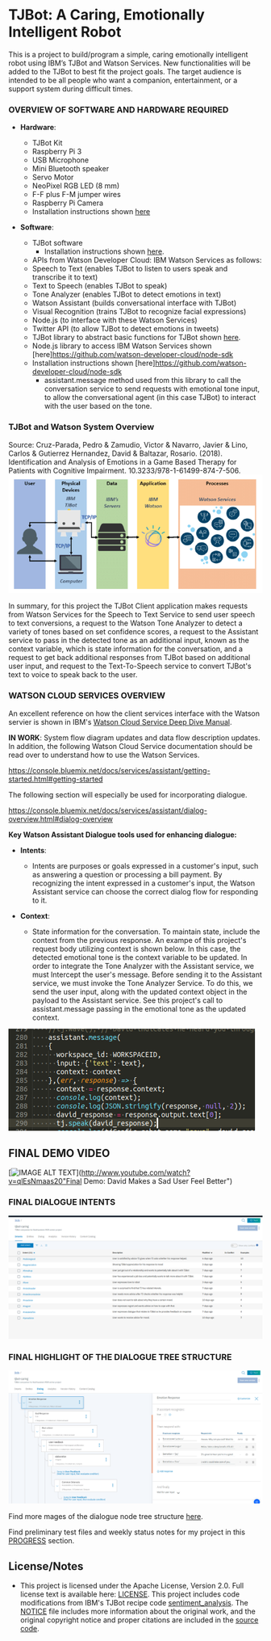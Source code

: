 # TJBot: A Caring, Emotionally Intelligent Robot

This is a project to build/program a simple, caring emotionally intelligent robot using IBM’s TJBot and Watson Services. New functionalities will be added to the TJBot to best fit the project goals. The target audience is intended to be all people who want a companion, entertainment, or a support system during difficult times.

### OVERVIEW OF SOFTWARE AND HARDWARE REQUIRED

* **Hardware**: 
  * TJBot Kit
  * Raspberry Pi 3
  * USB Microphone
  * Mini Bluetooth speaker
  * Servo Motor
  * NeoPixel RGB LED (8 mm)
  * F-F plus F-M jumper wires
  * Raspberry Pi Camera
  * Installation instructions shown [here](https://github.com/ibmtjbot/tjbot)
  
* **Software**:  
  * TJBot software
    * Installation instructions shown [here](https://github.com/ibmtjbot/tjbot). 
  * APIs from Watson Developer Cloud: IBM Watson Services as follows: 
  * Speech to Text (enables TJBot to listen to users speak and transcribe it to text)
  * Text to Speech (enables TJBot to speak)
  * Tone Analyzer (enables TJBot to detect emotions in text)
  * Watson Assistant (builds conversational interface with TJBot)
  * Visual Recognition (trains TJBot to recognize facial expressions) 
  * Node.js (to interface with these Watson Services)
  * Twitter API (to allow TJBot to detect emotions in tweets)
  * TJBot library to abstract basic functions for TJBot shown [here](https://github.com/ibmtjbot/tjbotlib). 
  * Node.js library to access IBM Watson Services shown [here]https://github.com/watson-developer-cloud/node-sdk
  * Installation instructions shown [here]https://github.com/watson-developer-cloud/node-sdk
    * assistant.message method used from this library to call the conversation service to send requests with emotional tone input, to allow the conversational agent (in this case TJBot) to interact with the user based on the tone. 

### TJBot and Watson System Overview

Source: Cruz-Parada, Pedro & Zamudio, Victor & Navarro, Javier & Lino, Carlos & Gutierrez Hernandez, David & Baltazar, Rosario. (2018). Identification and Analysis of Emotions in a Game Based Therapy for Patients with Cognitive Impairment. 10.3233/978-1-61499-874-7-506. 
![](references/tjbotWatson.png)

In summary, for this project the TJBot Client application makes requests from Watson Services for the Speech to Text Service to send user speech to text conversions, a request to the Watson Tone Analyzer to detect a variety of tones based on set confidence scores, a request to the Assistant service to pass in the detected tone as an additional input, known as the context variable, which is state information for the conversation, and a request to get back additional responses from TJBot based on additional user input, and request to the Text-To-Speech service to convert TJBot's text to voice to speak back to the user. 

### WATSON CLOUD SERVICES OVERVIEW

An excellent reference on how the client services interface with the Watson servier is shown in IBM's [Watson Cloud Service Deep Dive Manual](https://github.com/vnoelifant/tjbot-caring/blob/master/references/wcs_deepdive.pdf). 



 **IN WORK**: System flow diagram updates and data flow description updates. 
In addition, the following Watson Cloud Service documentation should be read over to understand how to use the Watson Services. 

https://console.bluemix.net/docs/services/assistant/getting-started.html#getting-started

The following section will especially be used for incorporating dialogue. 

https://console.bluemix.net/docs/services/assistant/dialog-overview.html#dialog-overview


**Key Watson Assistant Dialogue tools used for enhancing dialogue:**

  * **Intents**:
    * Intents are purposes or goals expressed in a customer's input, such as answering a question or processing a bill payment. By recognizing the intent expressed in a customer's input, the Watson Assistant service can choose the correct dialog flow for responding to it.

  * **Context**:
    * State information for the conversation. To maintain state, include the context from the previous response. An exampe of this project's request body utilizing context is shown below. In this case, the detected emotional tone is the context variable to be updated.  In order to integrate the Tone Analyzer with the Assistant service, we must Intercept the user's message. Before sending it to the Assistant service, we must invoke the Tone Analyzer Service. To do this, we send the user input, along with the updated context object in the payload to the Assistant service. See this project's call to assistant.message passing in the emotional tone as the updated context. 

![](references/context_code.png)
 


## FINAL DEMO VIDEO
 [![IMAGE ALT TEXT](http://img.youtube.com/vi/qlEsNmaas20/0.jpg)](http://www.youtube.com/watch?v=qlEsNmaas20"Final Demo: David Makes a Sad User Feel Better")



### FINAL DIALOGUE INTENTS

![](screenshots/Final_Demo/sadToHappyDialogue_intents.png)

### FINAL HIGHLIGHT OF THE DIALOGUE TREE STRUCTURE

![](screenshots/Final_Demo/sadToHappyDialogue_3.png)

 Find more mages of the dialogue node tree structure [here](https://github.com/vnoelifant/tjbot-caring/tree/master/screenshots). 

 Find preliminary test files and weekly status notes for my project in this [PROGRESS](https://github.com/vnoelifant/tjbot-caring/blob/master/PROGRESS.md) section.


## License/Notes
 * This project is licensed under the Apache License, Version 2.0. Full license text is available here: [LICENSE](./LICENSE.txt). This project includes code modifications from IBM's TJBot recipe code [sentiment_analysis](https://github.com/ibmtjbot/tjbot/blob/master/recipes/sentiment_analysis/sentiment.js). The [NOTICE](./NOTICE.txt) file includes more information about the original work, and the original copyright notice and proper citations are included in the [source code](./tj_human_interact.js). 
